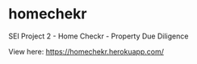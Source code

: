 # homechekr
SEI Project 2 - Home Checkr - Property Due Diligence

View here:
https://homechekr.herokuapp.com/
